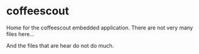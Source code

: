 # coffeescout
Home for the coffeescout embedded application. There are not very many files here...

And the files that are hear do not do much.

